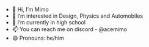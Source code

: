 - 👋 Hi, I’m Mimo
- 👀 I’m interested in Design, Physics and Automobiles
- 🌱 I’m currently in high school
- 📫 You can reach me on discord - @acemimo
- 😄 Pronouns: he/him

<!---
AceMimo/AceMimo is a ✨ special ✨ repository because its `README.md` (this file) appears on your GitHub profile.
You can click the Preview link to take a look at your changes.
--->
